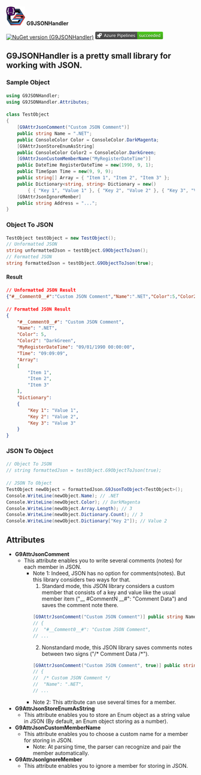 [![G9TM](https://raw.githubusercontent.com/ImanKari/G9JSONHandler/main/G9JSONHandler/Asset/G9JSONHandler.png)](https://github.com/ImanKari/G9JSONHandler) **G9JSONHandler**

[![NuGet version (G9JSONHandler)](https://img.shields.io/nuget/v/G9JSONHandler.svg?style=flat-square)](https://www.nuget.org/packages/G9JSONHandler/)
[![Azure DevOps Pipeline Build Status](https://raw.githubusercontent.com/ImanKari/G9JSONHandler/main/G9JSONHandler/Asset/AzureDevOpsPipelineBuildStatus.png)](https://g9tm.visualstudio.com/G9JSONHandler/_apis/build/status/G9JSONHandler?branchName=main)

## G9JSONHandler is a pretty small library for working with JSON.
### Sample Object
```csharp
using G9JSONHandler;
using G9JSONHandler.Attributes;

class TestObject
{
    [G9AttrJsonComment("Custom JSON Comment")]
    public string Name = ".NET";
    public ConsoleColor Color = ConsoleColor.DarkMagenta;
    [G9AttrJsonStoreEnumAsString]
    public ConsoleColor Color2 = ConsoleColor.DarkGreen;
    [G9AttrJsonCustomMemberName("MyRegisterDateTime")]
    public DateTime RegisterDateTime = new(1990, 9, 1);
    public TimeSpan Time = new(9, 9, 9);
    public string[] Array = { "Item 1", "Item 2", "Item 3" };
    public Dictionary<string, string> Dictionary = new()
        { { "Key 1", "Value 1" }, { "Key 2", "Value 2" }, { "Key 3", "Value 3" } };
    [G9AttrJsonIgnoreMember] 
    public string Address = "...";
}
```

### Object To JSON
```csharp
TestObject testObject = new TestObject();
// Unformatted JSON
string unformattedJson = testObject.G9ObjectToJson();
// Formatted JSON
string formattedJson = testObject.G9ObjectToJson(true);
```
#### Result
```json
// Unformatted JSON Result
{"#__Comment0__#":"Custom JSON Comment","Name":".NET","Color":5,"Color2":"DarkGreen","MyRegisterDateTime":"09/01/1990 00:00:00","Time":"09:09:09","Array":["Item 1","Item 2","Item 3"],"Dictionary":{"Key 1":"Value 1","Key 2":"Value 2","Key 3":"Value 3"}}

// Formatted JSON Result
{
	"#__Comment0__#": "Custom JSON Comment",
	"Name": ".NET",
	"Color": 5,
	"Color2": "DarkGreen",
	"MyRegisterDateTime": "09/01/1990 00:00:00",
	"Time": "09:09:09",
	"Array": 
	[
		"Item 1",
		"Item 2",
		"Item 3"
	],
	"Dictionary": 
	{
		"Key 1": "Value 1",
		"Key 2": "Value 2",
		"Key 3": "Value 3"
	}
}
```

### JSON To Object

```csharp
// Object To JSON
// string formattedJson = testObject.G9ObjectToJson(true);

// JSON To Object
TestObject newObject = formattedJson.G9JsonToObject<TestObject>();
Console.WriteLine(newObject.Name); // .NET
Console.WriteLine(newObject.Color); // DarkMagenta
Console.WriteLine(newObject.Array.Length); // 3
Console.WriteLine(newObject.Dictionary.Count); // 3
Console.WriteLine(newObject.Dictionary["Key 2"]); // Value 2
```
## Attributes

- **G9AttrJsonComment**
  - This attribute enables you to write several comments (notes) for each member in JSON.
    - Note 1: Indeed, JSON has no option for comments(notes). But this library considers two ways for that.
      1. Standard mode, this JSON library considers a custom member that consists of a key and value like the usual member item ("__ #CommentN __#": "Comment Data") and saves the comment note there.
      ```csharp
      [G9AttrJsonComment("Custom JSON Comment")] public string Name = ".NET";
      // {
      //  "#__Comment0__#": "Custom JSON Comment",
      // ...
      ``` 
      2. Nonstandard mode, this JSON library saves comments notes between two signs ("/* Comment Data  /*").
      ```csharp
      [G9AttrJsonComment("Custom JSON Comment", true)] public string Name = ".NET";
      // {
      //  /* Custom JSON Comment */
      //  "Name": ".NET",
      // ...
      ``` 
    - Note 2: This attribute can use several times for a member.
- **G9AttrJsonStoreEnumAsString**
  - This attribute enables you to store an Enum object as a string value in JSON (By default, an Enum object storing as a number).
- **G9AttrJsonCustomMemberName**
  - This attribute enables you to choose a custom name for a member for storing in JSON.
    - Note: At parsing time, the parser can recognize and pair the member automatically.
- **G9AttrJsonIgnoreMember**
  - This attribute enables you to ignore a member for storing in JSON.